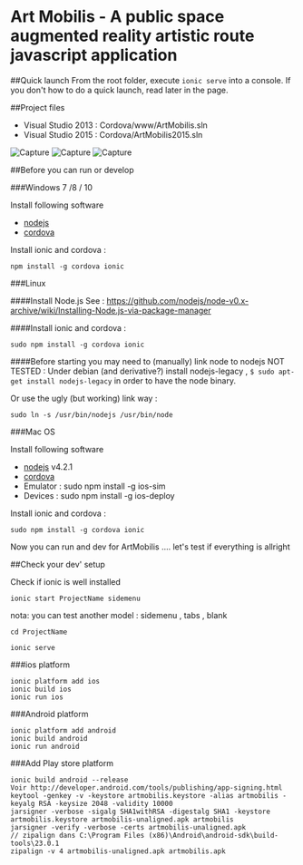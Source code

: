 # Art Mobilis - A public space augmented reality artistic route javascript application

##Quick launch 
From the root folder,  execute `ionic serve` into a console.
If you don't how to do a quick launch, read later in the page.

##Project files

- Visual Studio 2013 : Cordova/www/ArtMobilis.sln
- Visual Studio 2015 : Cordova/ArtMobilis2015.sln

![Capture](assets/artmobilis-carte.jpg)
![Capture](assets/artmobilis-ar.jpg)
![Capture](assets/artmobilis-ios-android.jpg)

##Before you can run or develop

###Windows 7 /8 / 10

Install following software 
- [nodejs](http://nodejs.org)
- [cordova](http://cordova.apache.org)

Install ionic and cordova :

    npm install -g cordova ionic

###Linux

####Install Node.js
See : https://github.com/nodejs/node-v0.x-archive/wiki/Installing-Node.js-via-package-manager

####Install ionic and cordova :

    sudo npm install -g cordova ionic

####Before starting you may need to (manually) link node to nodejs
NOT TESTED : Under debian (and derivative?) install nodejs-legacy , `$ sudo apt-get install nodejs-legacy` in order to have the node binary.

Or use the ugly (but working) link way :

    sudo ln -s /usr/bin/nodejs /usr/bin/node

###Mac OS

Install following software 
- [nodejs](http://nodejs.org) v4.2.1
- [cordova](http://cordova.apache.org)
- Emulator : sudo npm install -g ios-sim
- Devices : sudo npm install -g ios-deploy

Install ionic and cordova :

    sudo npm install -g cordova ionic

Now you can run and dev for ArtMobilis .... let's test if everything is allright

##Check your dev' setup

Check if ionic is well installed

    ionic start ProjectName sidemenu
    
nota: you can test another model : sidemenu , tabs , blank

    cd ProjectName
    
    ionic serve

###ios platform

	ionic platform add ios
	ionic build ios
	ionic run ios

###Android platform

	ionic platform add android
	ionic build android
	ionic run android

###Add Play store platform

	ionic build android --release
	Voir http://developer.android.com/tools/publishing/app-signing.html
	keytool -genkey -v -keystore artmobilis.keystore -alias artmobilis -keyalg RSA -keysize 2048 -validity 10000
	jarsigner -verbose -sigalg SHA1withRSA -digestalg SHA1 -keystore artmobilis.keystore artmobilis-unaligned.apk artmobilis
	jarsigner -verify -verbose -certs artmobilis-unaligned.apk
	// zipalign dans C:\Program Files (x86)\Android\android-sdk\build-tools\23.0.1
	zipalign -v 4 artmobilis-unaligned.apk artmobilis.apk
